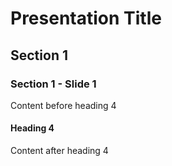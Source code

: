 # Presentation Title

## Section 1

### Section 1 - Slide 1

Content before heading 4

#### Heading 4

Content after heading 4
